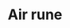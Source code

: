 ---
layout: item
title: Air rune
item-id: 556
datatable: true
id: 556
name: "Air rune"
monsters:
  - id: 26
    name: "Zombie"
    combat_level: 13
    wiki_url: "https://oldschool.runescape.wiki/w/Zombie#Level_13"
    drops:
      - quantity: "13"
        noted: false
        rarity: 0.03125
      - quantity: "4"
        noted: false
        rarity: 0.0234375
      - quantity: "3"
        noted: false
        rarity: 0.0234375
    image: "https://oldschool.runescape.wiki/images/b/b8/Zombie_%28Level_70%29.png?c36c1"
  - id: 42
    name: "Zombie"
    combat_level: 18
    wiki_url: "https://oldschool.runescape.wiki/w/Zombie#Level_18"
    drops:
      - quantity: "13"
        noted: false
        rarity: 0.03125
      - quantity: "4"
        noted: false
        rarity: 0.0234375
      - quantity: "3"
        noted: false
        rarity: 0.0234375
    image: "https://oldschool.runescape.wiki/images/b/b8/Zombie_%28Level_70%29.png?c36c1"
  - id: 49
    name: "Zombie"
    combat_level: 24
    wiki_url: "https://oldschool.runescape.wiki/w/Zombie#Level_24"
    drops:
      - quantity: "13"
        noted: false
        rarity: 0.03125
      - quantity: "4"
        noted: false
        rarity: 0.0234375
      - quantity: "3"
        noted: false
        rarity: 0.0234375
    image: "https://oldschool.runescape.wiki/images/b/b8/Zombie_%28Level_70%29.png?c36c1"
  - id: 70
    name: "Skeleton"
    combat_level: 22
    wiki_url: "https://oldschool.runescape.wiki/w/Skeleton#Level_22"
    drops:
      - quantity: "12"
        noted: false
        rarity: 0.015625
      - quantity: "15"
        noted: false
        rarity: 0.0234375
    image: "https://oldschool.runescape.wiki/images/1/1c/Giant_skeleton_%28Tarn%27s_Lair%29.png?87c63"
  - id: 74
    name: "Skeleton"
    combat_level: 21
    wiki_url: "https://oldschool.runescape.wiki/w/Skeleton#Level_21"
    drops:
      - quantity: "12"
        noted: false
        rarity: 0.015625
      - quantity: "15"
        noted: false
        rarity: 0.0234375
    image: "https://oldschool.runescape.wiki/images/1/1c/Giant_skeleton_%28Tarn%27s_Lair%29.png?87c63"
  - id: 77
    name: "Skeleton"
    combat_level: 25
    wiki_url: "https://oldschool.runescape.wiki/w/Skeleton#Level_25"
    drops:
      - quantity: "12"
        noted: false
        rarity: 0.015625
      - quantity: "15"
        noted: false
        rarity: 0.0234375
    image: "https://oldschool.runescape.wiki/images/1/1c/Giant_skeleton_%28Tarn%27s_Lair%29.png?87c63"
  - id: 82
    name: "Skeleton"
    combat_level: 45
    wiki_url: "https://oldschool.runescape.wiki/w/Skeleton#Level_45"
    drops:
      - quantity: "12"
        noted: false
        rarity: 0.015625
      - quantity: "15"
        noted: false
        rarity: 0.0234375
    image: "https://oldschool.runescape.wiki/images/1/1c/Giant_skeleton_%28Tarn%27s_Lair%29.png?87c63"
  - id: 291
    name: "Chaos dwarf"
    combat_level: 48
    wiki_url: "https://oldschool.runescape.wiki/w/Chaos_dwarf"
    drops:
      - quantity: "24"
        noted: false
        rarity: 0.0234375
    image: "https://oldschool.runescape.wiki/images/f/fa/Chaos_dwarf.png?e4577"
  - id: 510
    name: "Dark wizard"
    combat_level: 20
    wiki_url: "https://oldschool.runescape.wiki/w/Dark_wizard#Level_20"
    drops:
      - quantity: "10"
        noted: false
        rarity: 0.0234375
      - quantity: "18"
        noted: false
        rarity: 0.015625
    image: "https://oldschool.runescape.wiki/images/b/b4/Dark_wizard.png?ee7b6"
  - id: 512
    name: "Dark wizard"
    combat_level: 7
    wiki_url: "https://oldschool.runescape.wiki/w/Dark_wizard#Level_7"
    drops:
      - quantity: "10"
        noted: false
        rarity: 0.0234375
      - quantity: "18"
        noted: false
        rarity: 0.015625
    image: "https://oldschool.runescape.wiki/images/b/b4/Dark_wizard.png?ee7b6"
  - id: 523
    name: "Pirate"
    combat_level: 26
    wiki_url: "https://oldschool.runescape.wiki/w/Pirate#Asgarnian_Ice_Dungeon"
    drops:
      - quantity: "10"
        noted: false
        rarity: 0.015625
    image: "https://oldschool.runescape.wiki/images/3/30/Pirate_%28Brimhaven%29.png?bd685"
  - id: 995
    name: "Guard"
    combat_level: 22
    wiki_url: "https://oldschool.runescape.wiki/w/Guard#Falador_(sword)"
    drops:
      - quantity: "6"
        noted: false
        rarity: 0.015625
    image: "https://oldschool.runescape.wiki/images/4/4c/Guard_%28Falador%2C_sword%29.png?c7196"
  - id: 1026
    name: "Bandit"
    combat_level: 22
    wiki_url: "https://oldschool.runescape.wiki/w/Bandit#Level_22"
    drops:
      - quantity: "10"
        noted: false
        rarity: 0.015625
      - quantity: "25"
        noted: false
        rarity: 0.015625
    image: "https://oldschool.runescape.wiki/images/1/1f/Bandit.png?4ee9f"
  - id: 1447
    name: "Pirate"
    combat_level: 23
    wiki_url: "https://oldschool.runescape.wiki/w/Pirate#Port_Sarim"
    drops:
      - quantity: "10"
        noted: false
        rarity: 0.015625
    image: "https://oldschool.runescape.wiki/images/3/30/Pirate_%28Brimhaven%29.png?bd685"
  - id: 1546
    name: "Guard"
    combat_level: 21
    wiki_url: "https://oldschool.runescape.wiki/w/Guard#Port_Sarim"
    drops:
      - quantity: "6"
        noted: false
        rarity: 0.015625
    image: "https://oldschool.runescape.wiki/images/4/4c/Guard_%28Falador%2C_sword%29.png?c7196"
  - id: 1559
    name: "Air wizard"
    combat_level: 13
    wiki_url: "https://oldschool.runescape.wiki/w/Air_wizard"
    drops:
      - quantity: "5-10"
        noted: false
        rarity: 0.95
    image: ""
  - id: 2090
    name: "Moss giant"
    combat_level: 42
    wiki_url: "https://oldschool.runescape.wiki/w/Moss_giant#Level_42"
    drops:
      - quantity: "18"
        noted: false
        rarity: 0.0234375
      - quantity: "40-80"
        noted: false
        rarity: 0.0234375
    image: "https://oldschool.runescape.wiki/images/6/61/Moss_giant.png?3c6c6"
  - id: 2501
    name: "Zombie"
    combat_level: 30
    wiki_url: "https://oldschool.runescape.wiki/w/Zombie#Level_30"
    drops:
      - quantity: "13"
        noted: false
        rarity: 0.03125
      - quantity: "4"
        noted: false
        rarity: 0.0234375
      - quantity: "3"
        noted: false
        rarity: 0.0234375
    image: "https://oldschool.runescape.wiki/images/b/b8/Zombie_%28Level_70%29.png?c36c1"
  - id: 2504
    name: "Zombie"
    combat_level: 44
    wiki_url: "https://oldschool.runescape.wiki/w/Zombie#Level_44"
    drops:
      - quantity: "13"
        noted: false
        rarity: 0.03125
      - quantity: "4"
        noted: false
        rarity: 0.0234375
      - quantity: "3"
        noted: false
        rarity: 0.0234375
    image: "https://oldschool.runescape.wiki/images/b/b8/Zombie_%28Level_70%29.png?c36c1"
  - id: 2507
    name: "Zombie"
    combat_level: 53
    wiki_url: "https://oldschool.runescape.wiki/w/Zombie#Level_53"
    drops:
      - quantity: "13"
        noted: false
        rarity: 0.03125
      - quantity: "4"
        noted: false
        rarity: 0.0234375
      - quantity: "3"
        noted: false
        rarity: 0.0234375
    image: "https://oldschool.runescape.wiki/images/b/b8/Zombie_%28Level_70%29.png?c36c1"
  - id: 2520
    name: "Skeleton"
    combat_level: 68
    wiki_url: "https://oldschool.runescape.wiki/w/Skeleton#Level_68"
    drops:
      - quantity: "12"
        noted: false
        rarity: 0.015625
      - quantity: "15"
        noted: false
        rarity: 0.0234375
    image: "https://oldschool.runescape.wiki/images/1/1c/Giant_skeleton_%28Tarn%27s_Lair%29.png?87c63"
  - id: 2521
    name: "Skeleton"
    combat_level: 60
    wiki_url: "https://oldschool.runescape.wiki/w/Skeleton#Level_60"
    drops:
      - quantity: "12"
        noted: false
        rarity: 0.015625
      - quantity: "15"
        noted: false
        rarity: 0.0234375
    image: "https://oldschool.runescape.wiki/images/1/1c/Giant_skeleton_%28Tarn%27s_Lair%29.png?87c63"
  - id: 2524
    name: "Skeleton"
    combat_level: 85
    wiki_url: "https://oldschool.runescape.wiki/w/Skeleton#Level_85"
    drops:
      - quantity: "12"
        noted: false
        rarity: 0.015625
      - quantity: "15"
        noted: false
        rarity: 0.0234375
    image: "https://oldschool.runescape.wiki/images/1/1c/Giant_skeleton_%28Tarn%27s_Lair%29.png?87c63"
  - id: 3257
    name: "Wizard"
    combat_level: 9
    wiki_url: "https://oldschool.runescape.wiki/w/Wizard"
    drops:
      - quantity: "5"
        noted: false
        rarity: 0.0234375
      - quantity: "12"
        noted: false
        rarity: 0.015625
    image: ""
  - id: 3271
    name: "Guard"
    combat_level: 19
    wiki_url: "https://oldschool.runescape.wiki/w/Guard#Falador_(battleaxe)"
    drops:
      - quantity: "6"
        noted: false
        rarity: 0.015625
    image: "https://oldschool.runescape.wiki/images/4/4c/Guard_%28Falador%2C_sword%29.png?c7196"
  - id: 5418
    name: "Guard"
    combat_level: 20
    wiki_url: "https://oldschool.runescape.wiki/w/Guard#East_Ardougne"
    drops:
      - quantity: "6"
        noted: false
        rarity: 0.015625
    image: "https://oldschool.runescape.wiki/images/4/4c/Guard_%28Falador%2C_sword%29.png?c7196"
  - id: 6741
    name: "Zombie"
    combat_level: 159
    wiki_url: "https://oldschool.runescape.wiki/w/Zombie_(Sepulchre_of_Death)"
    drops:
      - quantity: "40"
        noted: false
        rarity: 0.03125
    image: ""
  - id: 7485
    name: "Zombie"
    combat_level: 70
    wiki_url: "https://oldschool.runescape.wiki/w/Zombie#Level_70"
    drops:
      - quantity: "13"
        noted: false
        rarity: 0.03125
      - quantity: "4"
        noted: false
        rarity: 0.0234375
      - quantity: "3"
        noted: false
        rarity: 0.0234375
    image: "https://oldschool.runescape.wiki/images/b/b8/Zombie_%28Level_70%29.png?c36c1"
  - id: 7486
    name: "Zombie"
    combat_level: 56
    wiki_url: "https://oldschool.runescape.wiki/w/Zombie#Level_56"
    drops:
      - quantity: "13"
        noted: false
        rarity: 0.03125
      - quantity: "4"
        noted: false
        rarity: 0.0234375
      - quantity: "3"
        noted: false
        rarity: 0.0234375
    image: "https://oldschool.runescape.wiki/images/b/b8/Zombie_%28Level_70%29.png?c36c1"
  - id: 7487
    name: "Zombie"
    combat_level: 76
    wiki_url: "https://oldschool.runescape.wiki/w/Zombie#Level_76"
    drops:
      - quantity: "13"
        noted: false
        rarity: 0.03125
      - quantity: "4"
        noted: false
        rarity: 0.0234375
      - quantity: "3"
        noted: false
        rarity: 0.0234375
    image: "https://oldschool.runescape.wiki/images/b/b8/Zombie_%28Level_70%29.png?c36c1"
  - id: 7488
    name: "Zombie"
    combat_level: 72
    wiki_url: "https://oldschool.runescape.wiki/w/Zombie#Level_72"
    drops:
      - quantity: "13"
        noted: false
        rarity: 0.03125
      - quantity: "4"
        noted: false
        rarity: 0.0234375
      - quantity: "3"
        noted: false
        rarity: 0.0234375
    image: "https://oldschool.runescape.wiki/images/b/b8/Zombie_%28Level_70%29.png?c36c1"
  - id: 7989
    name: "Ogress Warrior"
    combat_level: 82
    wiki_url: "https://oldschool.runescape.wiki/w/Ogress_Warrior"
    drops:
      - quantity: "10-20"
        noted: false
        rarity: 0.04310344827586207
    image: "https://oldschool.runescape.wiki/images/4/40/Ogress_Warrior.png?7143b"
  - id: 7991
    name: "Ogress Shaman"
    combat_level: 82
    wiki_url: "https://oldschool.runescape.wiki/w/Ogress_Shaman"
    drops:
      - quantity: "10-20"
        noted: false
        rarity: 0.04310344827586207
    image: "https://oldschool.runescape.wiki/images/5/52/Ogress_Shaman.png?5b638"
---